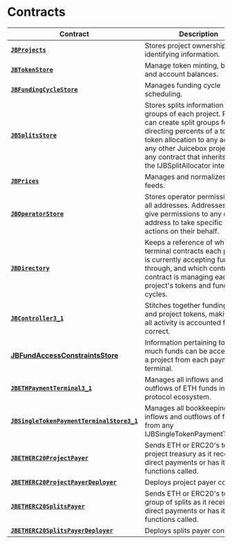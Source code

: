 # Contracts

| Contract                                                                                                         | Description                                                                                                                                                                                                                                                   |
| ---------------------------------------------------------------------------------------------------------------- | ------------------------------------------------------------------------------------------------------------------------------------------------------------------------------------------------------------------------------------------------------------- |
| [**`JBProjects`**](/dev/api/contracts/jbprojects/README.md)                                                      | Stores project ownership and identifying information.                                                                                                                                                                                                         |
| [**`JBTokenStore`**](/dev/api/contracts/jbtokenstore/README.md)                                                  | Manage token minting, burning, and account balances.                                                                                                                                                                                                          |
| [**`JBFundingCycleStore`**](/dev/api/contracts/jbfundingcyclestore/README.md)                                    | Manages funding cycle scheduling.                                                                                                                                                                                                                             |
| [**`JBSplitsStore`**](/dev/api/contracts/jbsplitsstore/README.md)                                                | Stores splits information for all groups of each project. Projects can create split groups for directing percents of a total token allocation to any address, any other Juicebox project, or any contract that inherits from the IJBSplitAllocator interface. |
| [**`JBPrices`**](/dev/api/contracts/jbprices/README.md)                                                          | Manages and normalizes price feeds.                                                                                                                                                                                                                           |
| [**`JBOperatorStore`**](/dev/api/contracts/jboperatorstore/README.md)                                            | Stores operator permissions for all addresses. Addresses can give permissions to any other address to take specific indexed actions on their behalf.                                                                                                          |
| [**`JBDirectory`**](/dev/api/contracts/jbdirectory/README.md)                                                    | Keeps a reference of which terminal contracts each project is currently accepting funds through, and which controller contract is managing each project's tokens and funding cycles.                                                                          |
| [**`JBController3_1`**](/dev/api/contracts/or-controllers/jbcontroller3_1/)                                      | Stitches together funding cycles and project tokens, making sure all activity is accounted for and correct.                                                                                                                                                   |
| [**JBFundAccessConstraintsStore**](/dev/api/contracts/jbfundaccessconstraintsstore/)                             | Information pertaining to how much funds can be accessed by a project from each payment terminal.                                                                                                                                                             |
| [**`JBETHPaymentTerminal3_1`**](/dev/api/contracts/or-payment-terminals/jbethpaymentterminal3_1/)                | Manages all inflows and outflows of ETH funds into the protocol ecosystem.                                                                                                                                                                                    |
| [**`JBSingleTokenPaymentTerminalStore3_1`**](/dev/api/contracts/jbsingletokenpaymentterminalstore3_1/)           | Manages all bookkeeping for inflows and outflows of funds from any IJBSingleTokenPaymentTerminal.                                                                                                                                                             |
| [**`JBETHERC20ProjectPayer`**](/dev/api/contracts/or-utilities/jbetherc20projectpayer/README.md)                 | Sends ETH or ERC20's to a project treasury as it receives direct payments or has it's functions called.                                                                                                                                                       |
| [**`JBETHERC20ProjectPayerDeployer`**](/dev/api/contracts/or-utilities/jbetherc20projectpayerdeployer/README.md) | Deploys project payer contracts.                                                                                                                                                                                                                              |
| [**`JBETHERC20SplitsPayer`**](/dev/api/contracts/or-utilities/jbetherc20splitspayer/README.md)                   | Sends ETH or ERC20's to a group of splits as it receives direct payments or has its functions called.                                                                                                                                                         |
| [**`JBETHERC20SplitsPayerDeployer`**](/dev/api/contracts/or-utilities/jbetherc20splitspayerdeployer/README.md)   | Deploys splits payer contracts.                                                                                                                                                                                                                               |
